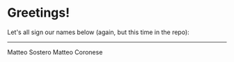 # Greetings!

Let's all sign our names below (again, but this time in the repo):
___

Matteo Sostero
Matteo Coronese
